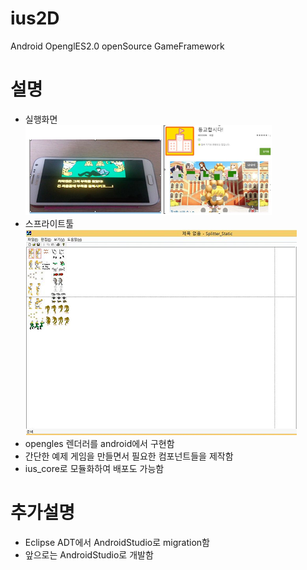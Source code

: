 # ius2D
Android OpenglES2.0 openSource GameFramework

# 설명
- 실행화면  
![](https://github.com/keicoon/ius2D/blob/androidstudio/capture/capture1.PNG)  
- 스프라이트툴  
![](https://github.com/keicoon/ius2D/blob/androidstudio/capture/capture2.PNG)  
- opengles 렌더러를 android에서 구현함  
- 간단한 예제 게임을 만들면서 필요한 컴포넌트들을 제작함  
- ius_core로 모듈화하여 배포도 가능함  

# 추가설명
- Eclipse ADT에서 AndroidStudio로 migration함
- 앞으로는 AndroidStudio로 개발함